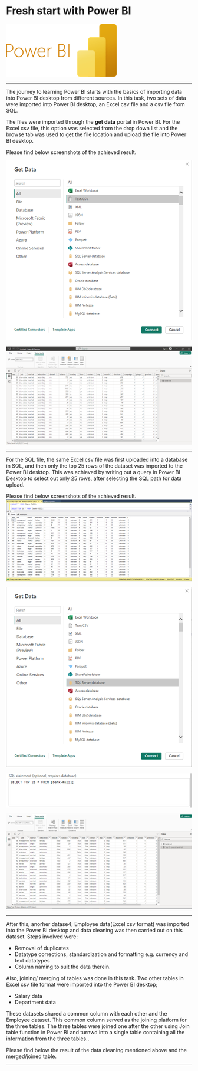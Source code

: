 # Fresh start with Power BI

![](logo.png)

---
The journey to learning Power BI starts with the basics of importing data into Power BI desktop from different sources. In this task, two sets of data were imported into Power BI desktop, an Excel csv file and a csv file from SQL.

The files were imported through the **get data** portal in Power BI. For the Excel csv file, this option was selected from the drop down list and the browse tab was used to get the file location and upload the file into Power BI desktop.

Please find below screenshots of the achieved result.

![](A.png)

![](1.png)

---

For the SQL file, the same Excel csv file was first uploaded into a database in SQL, and then only the top 25 rows of the dataset was imported to the Power BI desktop. This was achieved by writing out a query in Power BI Desktop to select out only 25 rows, after selecting the SQL path for data upload.


Please find below screenshots of the achieved result.
![](2.png)

![](B.png)

![](sql.png)

![](3.png)

---

After this, anorher datase4; Employee data(Excel csv format) was imported into the Power BI desktop and data cleaning was then carried out on this dataset. Steps involved were:
- Removal of duplicates
- Datatype corrections, standardization and formatting e.g. currency and text datatypes
- Column naming to suit the data therein.


Also, joining/ merging of tables was done in this task. Two other tables in Excel csv file format were imported into the Power BI desktop;
- Salary data 
- Department data 
  
These datasets shared a common column with each other and the Employee dataset. This common column served as the joining platform for the three tables.
The three tables were joined one after the other using Join table function in Power BI and turnwd into a single table containing all the information from the three tables..


Please find below the result of the data cleaning mentioned above and the merged/joined table.

---








